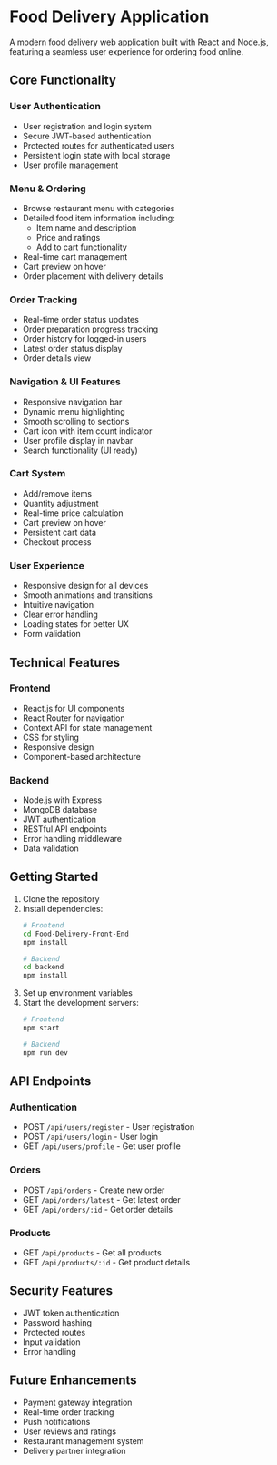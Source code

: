 # Food Delivery Application

A modern food delivery web application built with React and Node.js, featuring a seamless user experience for ordering food online.

## Core Functionality

### User Authentication
- User registration and login system
- Secure JWT-based authentication
- Protected routes for authenticated users
- Persistent login state with local storage
- User profile management

### Menu & Ordering
- Browse restaurant menu with categories
- Detailed food item information including:
  - Item name and description
  - Price and ratings
  - Add to cart functionality
- Real-time cart management
- Cart preview on hover
- Order placement with delivery details

### Order Tracking
- Real-time order status updates
- Order preparation progress tracking
- Order history for logged-in users
- Latest order status display
- Order details view

### Navigation & UI Features
- Responsive navigation bar
- Dynamic menu highlighting
- Smooth scrolling to sections
- Cart icon with item count indicator
- User profile display in navbar
- Search functionality (UI ready)

### Cart System
- Add/remove items
- Quantity adjustment
- Real-time price calculation
- Cart preview on hover
- Persistent cart data
- Checkout process

### User Experience
- Responsive design for all devices
- Smooth animations and transitions
- Intuitive navigation
- Clear error handling
- Loading states for better UX
- Form validation

## Technical Features

### Frontend
- React.js for UI components
- React Router for navigation
- Context API for state management
- CSS for styling
- Responsive design
- Component-based architecture

### Backend
- Node.js with Express
- MongoDB database
- JWT authentication
- RESTful API endpoints
- Error handling middleware
- Data validation

## Getting Started

1. Clone the repository
2. Install dependencies:
   ```bash
   # Frontend
   cd Food-Delivery-Front-End
   npm install

   # Backend
   cd backend
   npm install
   ```
3. Set up environment variables
4. Start the development servers:
   ```bash
   # Frontend
   npm start

   # Backend
   npm run dev
   ```

## API Endpoints

### Authentication
- POST `/api/users/register` - User registration
- POST `/api/users/login` - User login
- GET `/api/users/profile` - Get user profile

### Orders
- POST `/api/orders` - Create new order
- GET `/api/orders/latest` - Get latest order
- GET `/api/orders/:id` - Get order details

### Products
- GET `/api/products` - Get all products
- GET `/api/products/:id` - Get product details

## Security Features
- JWT token authentication
- Password hashing
- Protected routes
- Input validation
- Error handling

## Future Enhancements
- Payment gateway integration
- Real-time order tracking
- Push notifications
- User reviews and ratings
- Restaurant management system
- Delivery partner integration
